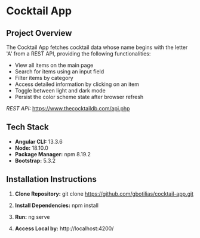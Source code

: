 # Cocktail App

## Project Overview

The Cocktail App fetches cocktail data whose name begins with the letter 'A' from a REST API, providing the following functionalities:

- View all items on the main page
- Search for items using an input field
- Filter items by category
- Access detailed information by clicking on an item
- Toggle between light and dark mode
- Persist the color scheme state after browser refresh

*REST API:* https://www.thecocktaildb.com/api.php

## Tech Stack

- **Angular CLI:** 13.3.6
- **Node:** 18.10.0
- **Package Manager:** npm 8.19.2
- **Bootstrap:** 5.3.2

## Installation Instructions

1. **Clone Repository:** git clone https://github.com/gbotilias/cocktail-app.git

2. **Install Dependencies:**
   npm install

3. **Run:**
   ng serve

4. **Access Local by:**
   http://localhost:4200/

